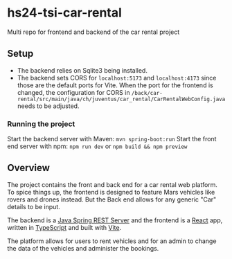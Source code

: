 # hs24-tsi-car-rental
Multi repo for frontend and backend of the car rental project

## Setup
- The backend relies on Sqlite3 being installed.
- The backend sets CORS for `localhost:5173` and `localhost:4173` since those are the default ports for Vite. When the port for the frontend is changed, the configuration for CORS in `/back/car-rental/src/main/java/ch/juventus/car_rental/CarRentalWebConfig.java` needs to be adjusted.

### Running the project
Start the backend server with Maven: `mvn spring-boot:run`
Start the front end server with npm: `npm run dev` or `npm build && npm preview`

## Overview
The project contains the front and back end for a car rental web platform. To spice things up, the frontend is designed to feature Mars vehicles like rovers and drones instead. But the Back end allows for any generic "Car" details to be input.

The backend is a [Java Spring REST Server](https://spring.io/) and the frontend is a [React](https://react.dev/) app, written in [TypeScript](https://www.typescriptlang.org/) and built with [Vite](https://vite.dev/).

The platform allows for users to rent vehicles and for an admin to change the data of the vehicles and administer the bookings.
